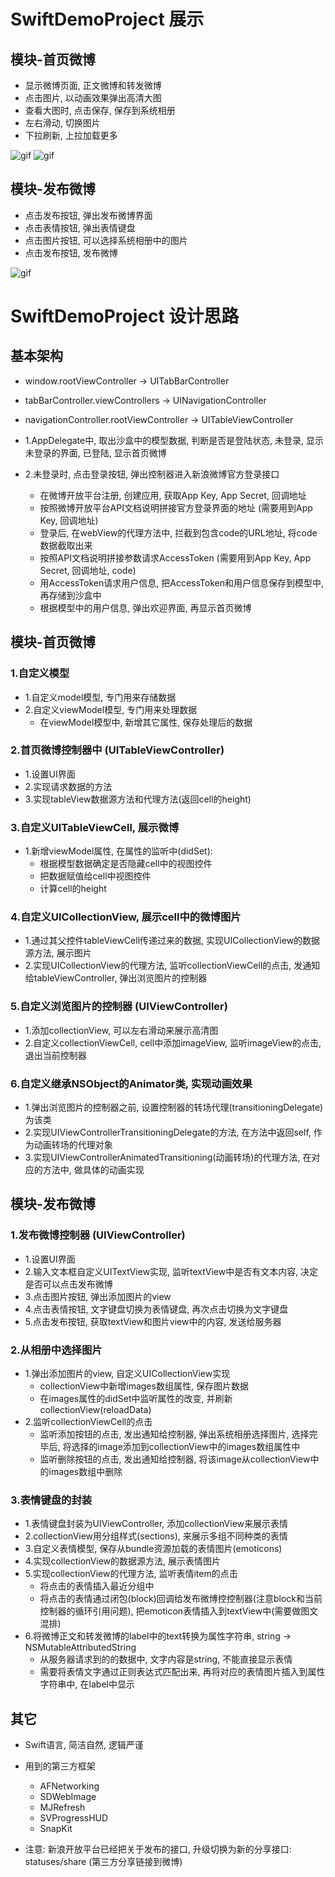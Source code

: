# SwiftDemoProject 展示

## 模块-首页微博
- 显示微博页面, 正文微博和转发微博
- 点击图片, 以动画效果弹出高清大图
- 查看大图时, 点击保存, 保存到系统相册
- 左右滑动, 切换图片
- 下拉刷新, 上拉加载更多

![gif](https://github.com/PageStep/SwiftDemoProject/raw/master/Screenshots/1.gif)
![gif](https://github.com/PageStep/SwiftDemoProject/raw/master/Screenshots/2.gif)

## 模块-发布微博
- 点击发布按钮, 弹出发布微博界面
- 点击表情按钮, 弹出表情键盘
- 点击图片按钮, 可以选择系统相册中的图片
- 点击发布按钮, 发布微博

![gif](https://github.com/PageStep/SwiftDemoProject/raw/master/Screenshots/3.gif)


# SwiftDemoProject 设计思路

## 基本架构
- window.rootViewController -> UITabBarController
- tabBarController.viewControllers -> UINavigationController
- navigationController.rootViewController -> UITableViewController

- 1.AppDelegate中, 取出沙盒中的模型数据, 判断是否是登陆状态, 未登录, 显示未登录的界面, 已登陆, 显示首页微博
- 2.未登录时, 点击登录按钮, 弹出控制器进入新浪微博官方登录接口
  - 在微博开放平台注册, 创建应用, 获取App Key, App Secret, 回调地址
  - 按照微博开放平台API文档说明拼接官方登录界面的地址 (需要用到App Key, 回调地址)
  - 登录后, 在webView的代理方法中, 拦截到包含code的URL地址, 将code数据截取出来
  - 按照API文档说明拼接参数请求AccessToken (需要用到App Key, App Secret, 回调地址, code)
  - 用AccessToken请求用户信息, 把AccessToken和用户信息保存到模型中, 再存储到沙盒中
  - 根据模型中的用户信息, 弹出欢迎界面, 再显示首页微博


## 模块-首页微博
### 1.自定义模型
- 1.自定义model模型, 专门用来存储数据
- 2.自定义viewModel模型, 专门用来处理数据
  - 在viewModel模型中, 新增其它属性, 保存处理后的数据

### 2.首页微博控制器中 (UITableViewController)
- 1.设置UI界面
- 2.实现请求数据的方法
- 3.实现tableView数据源方法和代理方法(返回cell的height)

### 3.自定义UITableViewCell, 展示微博
- 1.新增viewModel属性, 在属性的监听中(didSet):
  - 根据模型数据确定是否隐藏cell中的视图控件
  - 把数据赋值给cell中视图控件
  - 计算cell的height

### 4.自定义UICollectionView, 展示cell中的微博图片
- 1.通过其父控件tableViewCell传递过来的数据, 实现UICollectionView的数据源方法, 展示图片
- 2.实现UICollectionView的代理方法, 监听collectionViewCell的点击, 发通知给tableViewController, 弹出浏览图片的控制器

### 5.自定义浏览图片的控制器 (UIViewController)
- 1.添加collectionView, 可以左右滑动来展示高清图
- 2.自定义collectionViewCell, cell中添加imageView, 监听imageView的点击, 退出当前控制器

### 6.自定义继承NSObject的Animator类, 实现动画效果
- 1.弹出浏览图片的控制器之前, 设置控制器的转场代理(transitioningDelegate)为该类
- 2.实现UIViewControllerTransitioningDelegate的方法, 在方法中返回self, 作为动画转场的代理对象
- 3.实现UIViewControllerAnimatedTransitioning(动画转场)的代理方法, 在对应的方法中, 做具体的动画实现


## 模块-发布微博
### 1.发布微博控制器 (UIViewController)
- 1.设置UI界面
- 2.输入文本框自定义UITextView实现, 监听textView中是否有文本内容, 决定是否可以点击发布微博
- 3.点击图片按钮, 弹出添加图片的view
- 4.点击表情按钮, 文字键盘切换为表情键盘, 再次点击切换为文字键盘
- 5.点击发布按钮, 获取textView和图片view中的内容, 发送给服务器


### 2.从相册中选择图片
- 1.弹出添加图片的view, 自定义UICollectionView实现
  - collectionView中新增images数组属性, 保存图片数据
  - 在images属性的didSet中监听属性的改变, 并刷新collectionView(reloadData)
- 2.监听collectionViewCell的点击
  - 监听添加按钮的点击, 发出通知给控制器, 弹出系统相册选择图片, 选择完毕后, 将选择的image添加到collectionView中的images数组属性中
  - 监听删除按钮的点击, 发出通知给控制器, 将该image从collectionView中的images数组中删除
  
### 3.表情键盘的封装
- 1.表情键盘封装为UIViewController, 添加collectionView来展示表情
- 2.collectionView用分组样式(sections), 来展示多组不同种类的表情
- 3.自定义表情模型, 保存从bundle资源加载的表情图片(emoticons)
- 4.实现collectionView的数据源方法, 展示表情图片
- 5.实现collectionView的代理方法, 监听表情item的点击
  - 将点击的表情插入最近分组中
  - 将点击的表情通过闭包(block)回调给发布微博控控制器(注意block和当前控制器的循环引用问题), 把emoticon表情插入到textView中(需要做图文混排)
- 6.将微博正文和转发微博的label中的text转换为属性字符串, string -> NSMutableAttributedString
  - 从服务器请求到的的数据中, 文字内容是string, 不能直接显示表情
  - 需要将表情文字通过正则表达式匹配出来, 再将对应的表情图片插入到属性字符串中, 在label中显示


## 其它
- Swift语言, 简洁自然, 逻辑严谨

- 用到的第三方框架
  - AFNetworking
  - SDWebImage
  - MJRefresh
  - SVProgressHUD
  - SnapKit

- 注意: 新浪开放平台已经把关于发布的接口, 升级切换为新的分享接口: statuses/share (第三方分享链接到微博)

